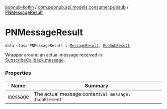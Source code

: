 [pubnub-kotlin](../../index.md) / [com.pubnub.api.models.consumer.pubsub](../index.md) / [PNMessageResult](./index.md)

# PNMessageResult

`data class PNMessageResult : `[`MessageResult`](../-message-result/index.md)`, `[`PubSubResult`](../-pub-sub-result/index.md)

Wrapper around an actual message received in [SubscribeCallback.message](../../com.pubnub.api.callbacks/-subscribe-callback/message.md).

### Properties

| Name | Summary |
|---|---|
| [message](message.md) | The actual message content`val message: JsonElement` |
